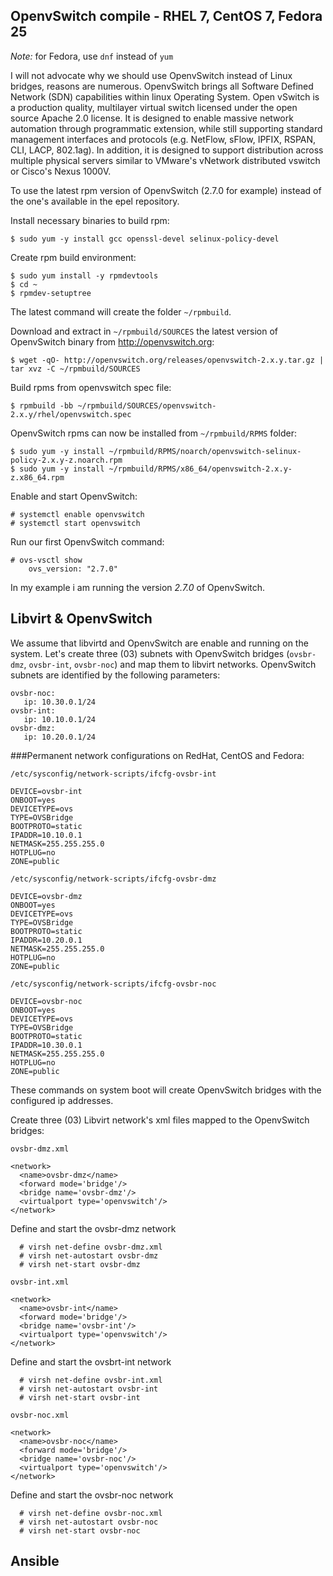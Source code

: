 ## OpenvSwitch compile - RHEL 7, CentOS 7, Fedora 25

*Note:* for Fedora, use `dnf` instead of `yum`

I will not advocate why we should use OpenvSwitch instead of Linux bridges, reasons are numerous. OpenvSwitch brings all Software Defined Network (SDN) capabilities within linux Operating System.
Open vSwitch is a production quality, multilayer virtual switch licensed under the open source Apache 2.0 license.  It is designed to enable massive network automation through programmatic extension, while still supporting standard management interfaces and protocols (e.g. NetFlow, sFlow, IPFIX, RSPAN, CLI, LACP, 802.1ag).  In addition, it is designed to support distribution across multiple physical servers similar to VMware's vNetwork distributed vswitch or Cisco's Nexus 1000V.

To use the latest rpm version of OpenvSwitch (2.7.0 for example) instead of the one's available in the epel repository.

Install necessary binaries to build rpm:

    $ sudo yum -y install gcc openssl-devel selinux-policy-devel

Create rpm build environment:

    $ sudo yum install -y rpmdevtools
    $ cd ~
    $ rpmdev-setuptree
    
The latest command will create the folder  `~/rpmbuild`.
   
Download and extract in `~/rpmbuild/SOURCES` the latest version of OpenvSwitch binary from http://openvswitch.org:

    $ wget -qO- http://openvswitch.org/releases/openvswitch-2.x.y.tar.gz | tar xvz -C ~/rpmbuild/SOURCES
   
Build rpms from openvswitch spec file:

    $ rpmbuild -bb ~/rpmbuild/SOURCES/openvswitch-2.x.y/rhel/openvswitch.spec   

OpenvSwitch rpms can now be installed from `~/rpmbuild/RPMS` folder:

    $ sudo yum -y install ~/rpmbuild/RPMS/noarch/openvswitch-selinux-policy-2.x.y-z.noarch.rpm
    $ sudo yum -y install ~/rpmbuild/RPMS/x86_64/openvswitch-2.x.y-z.x86_64.rpm
    
Enable and start OpenvSwitch:

    # systemctl enable openvswitch
    # systemctl start openvswitch

Run our first OpenvSwitch command:

    # ovs-vsctl show
        ovs_version: "2.7.0"
 
In my example i am running the version *2.7.0* of OpenvSwitch.


 
## Libvirt & OpenvSwitch
We assume that libvirtd and OpenvSwitch are enable and running on the system.
Let's create three (03) subnets with OpenvSwitch bridges (`ovsbr-dmz`, `ovsbr-int`, `ovsbr-noc`) and map them to libvirt networks.
OpenvSwitch subnets are identified by the following parameters:

```
ovsbr-noc:
   ip: 10.30.0.1/24
ovsbr-int:
   ip: 10.10.0.1/24
ovsbr-dmz:
   ip: 10.20.0.1/24 
```

###Permanent network configurations on RedHat, CentOS and Fedora:

`/etc/sysconfig/network-scripts/ifcfg-ovsbr-int`

```
DEVICE=ovsbr-int
ONBOOT=yes
DEVICETYPE=ovs
TYPE=OVSBridge
BOOTPROTO=static
IPADDR=10.10.0.1
NETMASK=255.255.255.0
HOTPLUG=no
ZONE=public
```

`/etc/sysconfig/network-scripts/ifcfg-ovsbr-dmz`

```
DEVICE=ovsbr-dmz
ONBOOT=yes
DEVICETYPE=ovs
TYPE=OVSBridge
BOOTPROTO=static
IPADDR=10.20.0.1
NETMASK=255.255.255.0
HOTPLUG=no
ZONE=public
```

`/etc/sysconfig/network-scripts/ifcfg-ovsbr-noc`

```
DEVICE=ovsbr-noc
ONBOOT=yes
DEVICETYPE=ovs
TYPE=OVSBridge
BOOTPROTO=static
IPADDR=10.30.0.1
NETMASK=255.255.255.0
HOTPLUG=no
ZONE=public
```

These commands on system boot will create OpenvSwitch bridges with the configured ip addresses.

Create three (03) Libvirt network's xml files mapped to the OpenvSwitch bridges:

`ovsbr-dmz.xml`

```
<network>
  <name>ovsbr-dmz</name>
  <forward mode='bridge'/>
  <bridge name='ovsbr-dmz'/>
  <virtualport type='openvswitch'/>
</network>
```

Define and start the ovsbr-dmz network

	  # virsh net-define ovsbr-dmz.xml
	  # virsh net-autostart ovsbr-dmz
	  # virsh net-start ovsbr-dmz
	  
		
`ovsbr-int.xml`

```
<network>
  <name>ovsbr-int</name>
  <forward mode='bridge'/>
  <bridge name='ovsbr-int'/>
  <virtualport type='openvswitch'/>
</network>
```

Define and start the ovsbrt-int network

	  # virsh net-define ovsbr-int.xml
	  # virsh net-autostart ovsbr-int
	  # virsh net-start ovsbr-int
	  
		
`ovsbr-noc.xml`		

```
<network>
  <name>ovsbr-noc</name>
  <forward mode='bridge'/>
  <bridge name='ovsbr-noc'/>
  <virtualport type='openvswitch'/>
</network>
```

Define and start the ovsbr-noc network

	  # virsh net-define ovsbr-noc.xml
	  # virsh net-autostart ovsbr-noc
	  # virsh net-start ovsbr-noc

  


## Ansible
